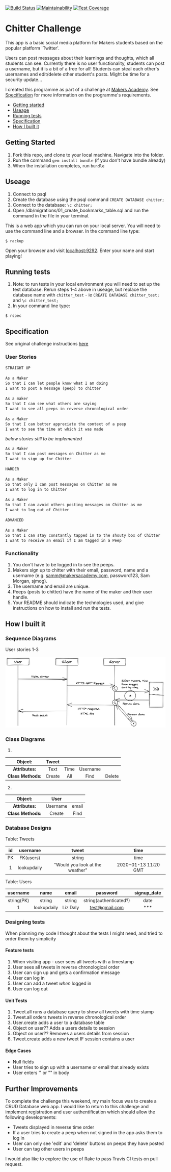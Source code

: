 [![Build Status](https://travis-ci.org/lookupdaily/chitter-challenge.svg?branch=master)](https://travis-ci.org/lookupdaily/chitter-challenge)
[![Maintainability](https://api.codeclimate.com/v1/badges/22636cea6c62e030c822/maintainability)](https://codeclimate.com/github/lookupdaily/chitter-challenge/maintainability)
[![Test Coverage](https://api.codeclimate.com/v1/badges/22636cea6c62e030c822/test_coverage)](https://codeclimate.com/github/lookupdaily/chitter-challenge/test_coverage)
# Chitter Challenge #

This app is a basic social media platform for Makers students based on the popular platform 'Twitter'.

Users can post messages about their learnings and thoughts, which all students can see. Currently there is no user functionality, students can post a username, but it is a bit of a free for all! Students can steal each other's usernames and edit/delete other student's posts. Might be time for a security update...

I created this programme as part of a challenge at [Makers Academy](https://makers.tech). See [Specification](#Specification) for more information on the programme's requirements.

* [Getting started](#Getting-Started)
* [Useage](#useage)
* [Running tests](#Running-tests)
* [Specification](#Specification)
* [How I built it](#How-i-built-it)


## Getting Started ##

1. Fork this repo, and clone to your local machine. Navigate into the folder.
2. Run the command `gem install bundle` (if you don't have bundle already)
3. When the installation completes, run `bundle`

## Useage ##

1. Connect to psql
2. Create the database using the psql command `CREATE DATABASE chitter;`
3. Connect to the database: `\c chitter;`
4. Open /db/migrations/01_create_bookmarks_table.sql and run the command in the file in your terminal.

This is a web app which you can run on your local server. You will need to use the command line and a browser. In the command line type:

```shell
$ rackup
```

Open your browser and visit [localhost:9292](http://localhost:9292/).
Enter your name and start playing!

## Running tests ##

1. Note: to run tests in your local environment you will need to set up the test database. Rerun steps 1-4 above in useage, but replace the database name with `chitter_test` - ie `CREATE DATABASE chitter_test;` and `\c chitter_test;`
2. In your command line type:

```shell
$ rspec
```

## Specification ##

See original challenge instructions [here](Challenge-instructions.md)

### User Stories ###

```
STRAIGHT UP

As a Maker
So that I can let people know what I am doing  
I want to post a message (peep) to chitter

As a maker
So that I can see what others are saying  
I want to see all peeps in reverse chronological order

As a Maker
So that I can better appreciate the context of a peep
I want to see the time at which it was made
```

*below stories still to be implemented*

```
As a Maker
So that I can post messages on Chitter as me
I want to sign up for Chitter

HARDER

As a Maker
So that only I can post messages on Chitter as me
I want to log in to Chitter

As a Maker
So that I can avoid others posting messages on Chitter as me
I want to log out of Chitter

ADVANCED

As a Maker
So that I can stay constantly tapped in to the shouty box of Chitter
I want to receive an email if I am tagged in a Peep

```

### Functionality ###

1. You don't have to be logged in to see the peeps.
2. Makers sign up to chitter with their email, password, name and a username (e.g. samm@makersacademy.com, password123, Sam Morgan, sjmog).
3. The username and email are unique.
4. Peeps (posts to chitter) have the name of the maker and their user handle.
5. Your README should indicate the technologies used, and give instructions on how to install and run the tests.

## How I built it ##

### Sequence Diagrams ###

User stories 1-3

![Sequence Diagram 1](public/README-images/excalidraw-sequence-diagram-1.png)

### Class Diagrams ###

1. 

| Object: |**Tweet**| | ||
|:------:|:------------:|:-:|:-:|:-:|
|**Attributes:**|Text|Time|Username|||
|**Class Methods:**|Create|All|Find|Delete

2. 

| Object: |**User**| | 
|:------:|:------------:|:-:|
|**Attributes:**|Username|email|password|
|**Class Methods:**|Create|Find |


### Database Designs ###

Table: Tweets

| id | username | tweet | time |  
|:--:|:-------:|:-----:|:----:|
| PK | FK(users) | string | time |  
|1|lookupdaily|"Would you look at the weather"| 2020-01-13 11:20 GMT |

Table: Users

| username | name | email | password | signup_date |
|:--------:|:-----:|:-----:|:--------:|:-----------:|
| string(PK) | string | string | string(authenticated?) | date |
|1|lookupdaily| Liz Daly | test@gmail.com| *** | 2020-01-13 11:00 GMT |

### Designing tests ###

When planning my code I thought about the tests I might need, and tried to order them by simplicity

#### Feature tests ####

1. When visiting app - user sees all tweets with a timestamp
2. User sees all tweets in reverse chronological order
3. User can sign up and gets a confirmation message
4. User can log in
5. User can add a tweet *when* logged in
5. User can log out


#### Unit Tests ####

1. Tweet.all runs a database query to show all tweets with time stamp
2. Tweet.all orders tweets in reverse chronological order
3. User.create adds a user to a database table
4. Object on user?? Adds a users details to session
5. Object on user?? Removes a users details from session
6. Tweet.create adds a new tweet IF session contains a user

#### Edge Cases ####

* Null fields
* User tries to sign up with a username or email that already exists
* User enters '' or "" in body

## Further Improvements ##

To complete the challenge this weekend, my main focus was to create a CRUD Database web app. I would like to return to this challenge and implement registration and user authentification which should allow the following developments:

* Tweets displayed in reverse time order
* If a user tries to create a peep when not signed in the app asks them to log in
* User can only see 'edit' and 'delete' buttons on peeps they have posted
* User can tag other users in peeps

I would also like to explore the use of Rake to pass Travis CI tests on pull request.